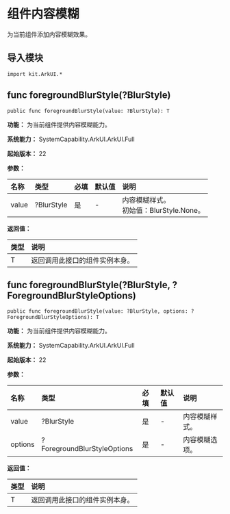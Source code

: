 # 组件内容模糊

为当前组件添加内容模糊效果。

## 导入模块

```cangjie
import kit.ArkUI.*
```

## func foregroundBlurStyle(?BlurStyle)

```cangjie
public func foregroundBlurStyle(value: ?BlurStyle): T
```

**功能：** 为当前组件提供内容模糊能力。

**系统能力：** SystemCapability.ArkUI.ArkUI.Full

**起始版本：** 22

**参数：**

|名称|类型|必填|默认值|说明|
| :-------   | :---------- | :------- | :-------- | :----------|
| value | ?BlurStyle |是|-| 内容模糊样式。 <br/>初始值：BlurStyle.None。 |

**返回值：**

|类型|说明|
|:---|:---|
|T|返回调用此接口的组件实例本身。|

## func foregroundBlurStyle(?BlurStyle, ?ForegroundBlurStyleOptions)

```cangjie
public func foregroundBlurStyle(value: ?BlurStyle, options: ?ForegroundBlurStyleOptions): T
```

**功能：** 为当前组件提供内容模糊能力。

**系统能力：** SystemCapability.ArkUI.ArkUI.Full

**起始版本：** 22

**参数：**

|名称|类型|必填|默认值|说明|
| :-------   | :---------- | :------- | :-------- | :----------|
| value | ?BlurStyle |是|-| 内容模糊样式。 |
| options | ?ForegroundBlurStyleOptions |是|-| 内容模糊选项。 |

**返回值：**

|类型|说明|
|:---|:---|
|T|返回调用此接口的组件实例本身。|
